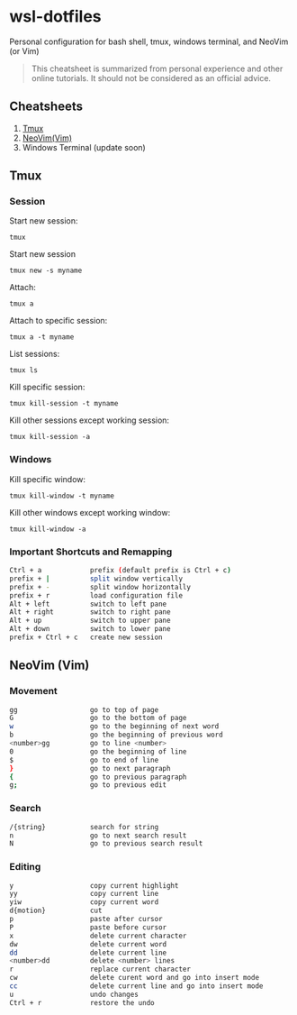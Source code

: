 # wsl-dotfiles
Personal configuration for bash shell, tmux, windows terminal, and NeoVim (or Vim)
> This cheatsheet is summarized from personal experience and other online tutorials. It should not be considered as an official advice.

## Cheatsheets
1. [Tmux](https://github.com/b72u68/wsl-dotfiles#tmux)
2. [NeoVim(Vim)](https://github.com/b72u68/wsl-dotfiles#neovim-vim)
3. Windows Terminal (update soon)

## Tmux
### Session
Start new session:

    tmux

Start new session 

    tmux new -s myname

Attach:

    tmux a

Attach to specific session:

    tmux a -t myname

List sessions:

    tmux ls

Kill specific session:

    tmux kill-session -t myname

Kill other sessions except working session:

    tmux kill-session -a

### Windows
Kill specific window:

    tmux kill-window -t myname

Kill other windows except working window:

    tmux kill-window -a

### Important Shortcuts and Remapping
```bash
Ctrl + a            prefix (default prefix is Ctrl + c)
prefix + |          split window vertically
prefix + -          split window horizontally
prefix + r          load configuration file
Alt + left          switch to left pane
Alt + right         switch to right pane
Alt + up            switch to upper pane
Alt + down          switch to lower pane
prefix + Ctrl + c   create new session
```

## NeoVim (Vim)
### Movement
```bash
gg                  go to top of page
G                   go to the bottom of page
w                   go to the beginning of next word
b                   go the beginning of previous word
<number>gg          go to line <number>
0                   go the beginning of line
$                   go to end of line
}                   go to next paragraph
{                   go to previous paragraph
g;                  go to previous edit
```

### Search
```bash
/{string}           search for string
n                   go to next search result
N                   go to previous search result
```

### Editing
```bash
y                   copy current highlight
yy                  copy current line
yiw                 copy current word
d{motion}           cut
p                   paste after cursor
P                   paste before cursor
x                   delete current character
dw                  delete current word
dd                  delete current line
<number>dd          delete <number> lines
r                   replace current character
cw                  delete curent word and go into insert mode
cc                  delete current line and go into insert mode
u                   undo changes
Ctrl + r            restore the undo
```
